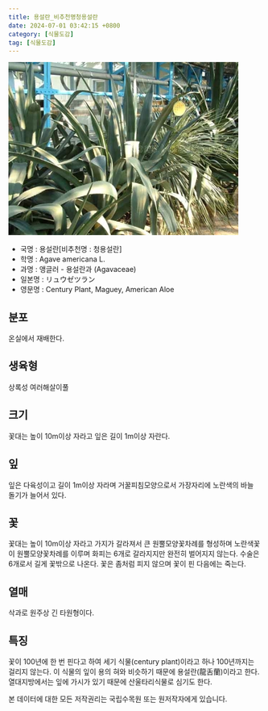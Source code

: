 ```yaml
---
title: 용설란_비추천명청용설란
date: 2024-07-01 03:42:15 +0800
category: [식물도감]
tag: [식물도감]
---
```




![용설란[비추천명 : 청용설란]](/assets/img/fileUpload/plants/basic/Agavaceae/Agave/6167/1_th2.JPG)
- 국명 : 용설란[비추천명 : 청용설란]
- 학명 : Agave americana L.
- 과명 : 앵글러 - 용설란과 (Agavaceae)
- 일본명 : リュウゼツラン
- 영문명 : Century Plant, Maguey, American Aloe


## 분포
온실에서 재배한다.
## 생육형
상록성 여러해살이풀 
## 크기
꽃대는 높이 10m이상 자라고 잎은 길이 1m이상 자란다.
## 잎
잎은 다육성이고 길이 1m이상 자라며 거꿀피침모양으로서 가장자리에 노란색의 바늘 돌기가 늘어서 있다.
## 꽃
꽃대는 높이 10m이상 자라고 가지가 갈라져서 큰 원뿔모양꽃차례를 형성하며 노란색꽃이 원뿔모양꽃차례를 이루며 화피는 6개로 갈라지지만 완전히 벌어지지 않는다. 수술은 6개로서 길게 꽃밖으로 나온다. 꽃은 좀처럼 피지 않으며 꽃이 핀 다음에는 죽는다.
## 열매
삭과로 원주상 긴 타원형이다.
## 특징
꽃이 100년에 한 번 핀다고 하여 세기 식물(century plant)이라고 하나 100년까지는 걸리지 않는다. 이 식물의 잎이 용의 혀와 비슷하기 때문에 용설란(龍舌蘭)이라고 한다. 열대지방에서는 잎에 가시가 있기 때문에 산울타리식물로 심기도 한다.






본 데이터에 대한 모든 저작권리는 국립수목원 또는 원저작자에게 있습니다.
